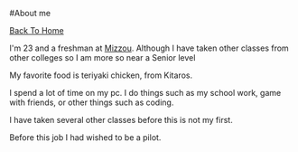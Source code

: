 #About me 
  
<a href="https://github.com/Bradin-b/INFOTC-1000-MidTerm">
  Back To Home
</a>
  
I'm 23 and a freshman at [Mizzou](https://missouri.edu/). Although I have taken other classes from other colleges so I am more so near a Senior level

My favorite food is teriyaki chicken, from Kitaros.

I spend a lot of time on my pc. I do things such as my school work, game with friends, or other things such as coding.

I have taken several other classes before this is not my first.

Before this job I had wished to be a pilot.
